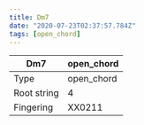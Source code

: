 ```yaml
---
title: Dm7
date: "2020-07-23T02:37:57.784Z"
tags: [open_chord]
---
```


|Dm7|open_chord|
|---|---|
|Type|open_chord|
|Root string|4|
|Fingering|XX0211|

